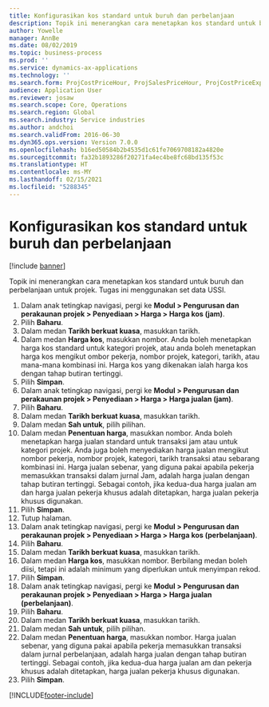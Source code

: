 ```yaml
---
title: Konfigurasikan kos standard untuk buruh dan perbelanjaan
description: Topik ini menerangkan cara menetapkan kos standard untuk buruh dan perbelanjaan untuk projek.
author: Yowelle
manager: AnnBe
ms.date: 08/02/2019
ms.topic: business-process
ms.prod: ''
ms.service: dynamics-ax-applications
ms.technology: ''
ms.search.form: ProjCostPriceHour, ProjSalesPriceHour, ProjCostPriceExpense, ProjSalesPriceCost
audience: Application User
ms.reviewer: josaw
ms.search.scope: Core, Operations
ms.search.region: Global
ms.search.industry: Service industries
ms.author: andchoi
ms.search.validFrom: 2016-06-30
ms.dyn365.ops.version: Version 7.0.0
ms.openlocfilehash: b16ed50584b2b4535d1c61fe7069708182a4820e
ms.sourcegitcommit: fa32b1893286f20271fa4ec4be8fc68bd135f53c
ms.translationtype: HT
ms.contentlocale: ms-MY
ms.lasthandoff: 02/15/2021
ms.locfileid: "5288345"
---
```

# <a name="configure-standard-costs-for-labor-and-expenses"></a>Konfigurasikan kos standard untuk buruh dan perbelanjaan

[!include [banner](../../includes/banner.md)]

Topik ini menerangkan cara menetapkan kos standard untuk buruh dan perbelanjaan untuk projek. Tugas ini menggunakan set data USSI.

1. Dalam anak tetingkap navigasi, pergi ke **Modul > Pengurusan dan perakaunan projek > Penyediaan > Harga > Harga kos (jam)**.
2. Pilih **Baharu**.
3. Dalam medan **Tarikh berkuat kuasa**, masukkan tarikh.
4. Dalam medan **Harga kos**, masukkan nombor. Anda boleh menetapkan harga kos standard untuk kategori projek, atau anda boleh menetapkan harga kos mengikut ombor pekerja, nombor projek, kategori, tarikh, atau mana-mana kombinasi ini. Harga kos yang dikenakan ialah harga kos dengan tahap butiran tertinggi.  
5. Pilih **Simpan**.
6. Dalam anak tetingkap navigasi, pergi ke **Modul > Pengurusan dan perakaunan projek > Penyediaan > Harga > Harga jualan (jam)**.
7. Pilih **Baharu**.
8. Dalam medan **Tarikh berkuat kuasa**, masukkan tarikh.
9. Dalam medan **Sah untuk**, pilih pilihan.
10. Dalam medan **Penentuan harga**, masukkan nombor. Anda boleh menetapkan harga jualan standard untuk transaksi jam atau untuk kategori projek. Anda juga boleh menyediakan harga jualan mengikut nombor pekerja, nombor projek, kategori, tarikh transaksi atau sebarang kombinasi ini. Harga jualan sebenar, yang diguna pakai apabila pekerja memasukkan transaksi dalam jurnal Jam, adalah harga jualan dengan tahap butiran tertinggi. Sebagai contoh, jika kedua-dua harga jualan am dan harga jualan pekerja khusus adalah ditetapkan, harga jualan pekerja khusus digunakan.  
11. Pilih **Simpan**.
12. Tutup halaman.
13. Dalam anak tetingkap navigasi, pergi ke **Modul > Pengurusan dan perakaunan projek > Penyediaan > Harga > Harga kos (perbelanjaan)**.
14. Pilih **Baharu**.
15. Dalam medan **Tarikh berkuat kuasa**, masukkan tarikh.
16. Dalam medan **Harga kos**, masukkan nombor. Berbilang medan boleh diisi, tetapi ini adalah minimum yang diperlukan untuk menyimpan rekod.  
17. Pilih **Simpan**.
18. Dalam anak tetingkap navigasi, pergi ke **Modul > Pengurusan dan perakaunan projek > Penyediaan > Harga > Harga jualan (perbelanjaan)**.
19. Pilih **Baharu**.
20. Dalam medan **Tarikh berkuat kuasa**, masukkan tarikh.
21. Dalam medan **Sah untuk**, pilih pilihan.
22. Dalam medan **Penentuan harga**, masukkan nombor. Harga jualan sebenar, yang diguna pakai apabila pekerja memasukkan transaksi dalam jurnal perbelanjaan, adalah harga jualan dengan tahap butiran tertinggi. Sebagai contoh, jika kedua-dua harga jualan am dan pekerja khusus adalah ditetapkan, harga jualan pekerja khusus digunakan.  
23. Pilih **Simpan**.



[!INCLUDE[footer-include](../../includes/footer-banner.md)]